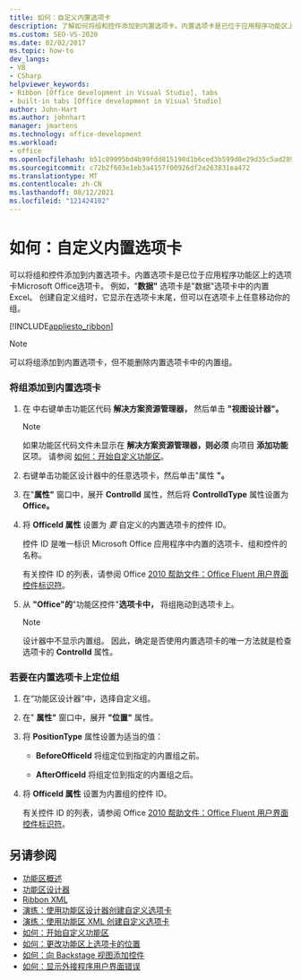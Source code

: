 ```yaml
---
title: 如何：自定义内置选项卡
description: 了解如何将组和控件添加到内置选项卡。内置选项卡是已位于应用程序功能区上的选项卡Microsoft Office选项卡。
ms.custom: SEO-VS-2020
ms.date: 02/02/2017
ms.topic: how-to
dev_langs:
- VB
- CSharp
helpviewer_keywords:
- Ribbon [Office development in Visual Studio], tabs
- built-in tabs [Office development in Visual Studio]
author: John-Hart
ms.author: johnhart
manager: jmartens
ms.technology: office-development
ms.workload:
- office
ms.openlocfilehash: b51c89095bd4b99fdd815198d1b6ced3b599d8e29d35c5ad2892f21c8990c8ea
ms.sourcegitcommit: c72b2f603e1eb3a4157f00926df2e263831ea472
ms.translationtype: MT
ms.contentlocale: zh-CN
ms.lasthandoff: 08/12/2021
ms.locfileid: "121424102"
---
```

# <a name="how-to-customize-a-built-in-tab"></a>如何：自定义内置选项卡
  可以将组和控件添加到内置选项卡。内置选项卡是已位于应用程序功能区上的选项卡Microsoft Office选项卡。 例如，"**数据"** 选项卡是"数据"选项卡中的内置Excel。 创建自定义组时，它显示在选项卡末尾，但可以在选项卡上任意移动你的组。

 [!INCLUDE[appliesto_ribbon](../vsto/includes/appliesto-ribbon-md.md)]

> [!NOTE]
> 可以将组添加到内置选项卡，但不能删除内置选项卡中的内置组。

### <a name="to-add-groups-to-a-built-in-tab"></a>将组添加到内置选项卡

1. 在 中右键单击功能区代码 **解决方案资源管理器，** 然后单击 **"视图设计器"。**

    > [!NOTE]
    > 如果功能区代码文件未显示在 **解决方案资源管理器，则必须** 向项目 **添加功能** 区项。 请参阅 [如何：开始自定义功能区](../vsto/how-to-get-started-customizing-the-ribbon.md)。

2. 右键单击功能区设计器中的任意选项卡，然后单击"属性 **"。**

3. 在"**属性"** 窗口中，展开 **ControlId** 属性，然后将 **ControlIdType** 属性设置为 **Office。**

4. 将 **OfficeId 属性** 设置为 *要* 自定义的内置选项卡的控件 ID。

     控件 ID 是唯一标识 Microsoft Office 应用程序中内置的选项卡、组和控件的名称。

     有关控件 ID 的列表，请参阅 Office [2010 帮助文件：Office Fluent 用户界面控件标识符](https://www.microsoft.com/download/details.aspx?id=6627)。

5. 从 **"Office"的**"功能区控件"**选项卡中，** 将组拖动到选项卡上。

    > [!NOTE]
    > 设计器中不显示内置组。 因此，确定是否使用内置选项卡的唯一方法就是检查选项卡的 **ControlId** 属性。

### <a name="to-position-groups-on-a-built-in-tab"></a>若要在内置选项卡上定位组

1. 在“功能区设计器”中，选择自定义组。

2. 在" **属性"** 窗口中，展开 **"位置"** 属性。

3. 将 **PositionType** 属性设置为适当的值：

    - **BeforeOfficeId** 将组定位到指定的内置组之前。

    - **AfterOfficeId** 将组定位到指定的内置组之后。

4. 将 **OfficeId 属性** 设置为内置组的控件 ID。

     有关控件 ID 的列表，请参阅 Office [2010 帮助文件：Office Fluent 用户界面控件标识符](https://www.microsoft.com/download/details.aspx?id=6627)。

## <a name="see-also"></a>另请参阅
- [功能区概述](../vsto/ribbon-overview.md)
- [功能区设计器](../vsto/ribbon-designer.md)
- [Ribbon XML](../vsto/ribbon-xml.md)
- [演练：使用功能区设计器创建自定义选项卡](../vsto/walkthrough-creating-a-custom-tab-by-using-the-ribbon-designer.md)
- [演练：使用功能区 XML 创建自定义选项卡](../vsto/walkthrough-creating-a-custom-tab-by-using-ribbon-xml.md)
- [如何：开始自定义功能区](../vsto/how-to-get-started-customizing-the-ribbon.md)
- [如何：更改功能区上选项卡的位置](../vsto/how-to-change-the-position-of-a-tab-on-the-ribbon.md)
- [如何：向 Backstage 视图添加控件](../vsto/how-to-add-controls-to-the-backstage-view.md)
- [如何：显示外接程序用户界面错误](../vsto/how-to-show-add-in-user-interface-errors.md)
